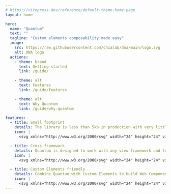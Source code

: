 ```yaml
---
# https://vitepress.dev/reference/default-theme-home-page
layout: home

hero:
  name: "Quantum"
  text: ""
  tagline: "Custom elements composability made easy"
  image:
    src: https://raw.githubusercontent.com/chialab/dna/main/logo.svg
    alt: DNA logo
  actions:
    - theme: brand
      text: Getting started
      link: /guide/

    - theme: alt
      text: Features
      link: /guide/features

    - theme: alt
      text: Why Quantum
      link: /guide/why-quantum

features:
  - title: Small footprint
    details: The library is less than 5kb in production with very little impact on performance.
    icon: |
      <svg xmlns="http://www.w3.org/2000/svg" width="24" height="24" viewBox="0 0 24 24" fill="none" stroke="currentColor" stroke-width="2" stroke-linecap="round" stroke-linejoin="round" class="lucide lucide-leaf"><path d="M11 20A7 7 0 0 1 9.8 6.1C15.5 5 17 4.48 19 2c1 2 2 4.18 2 8 0 5.5-4.78 10-10 10Z"/><path d="M2 21c0-3 1.85-5.36 5.08-6C9.5 14.52 12 13 13 12"/></svg>

  - title: Cross framework
    details: Quantum is designed to work with any view framework and tested across Lit, Vue, React and Preact.
    icon: |
      <svg xmlns="http://www.w3.org/2000/svg" width="24" height="24" viewBox="0 0 24 24" fill="none" stroke="currentColor" stroke-width="2" stroke-linecap="round" stroke-linejoin="round" class="lucide lucide-toy-brick"><rect width="18" height="12" x="3" y="8" rx="1"/><path d="M10 8V5c0-.6-.4-1-1-1H6a1 1 0 0 0-1 1v3"/><path d="M19 8V5c0-.6-.4-1-1-1h-3a1 1 0 0 0-1 1v3"/></svg>

  - title: Custom Elements friendly
    details: Combine Quantum with Custom Elements to build Web Components without Shadow DOM constraints.
    icon: |
      <svg xmlns="http://www.w3.org/2000/svg" width="24" height="24" viewBox="0 0 24 24" fill="none" stroke="currentColor" stroke-width="2" stroke-linecap="round" stroke-linejoin="round" class="lucide lucide-heart-handshake"><path d="M19 14c1.49-1.46 3-3.21 3-5.5A5.5 5.5 0 0 0 16.5 3c-1.76 0-3 .5-4.5 2-1.5-1.5-2.74-2-4.5-2A5.5 5.5 0 0 0 2 8.5c0 2.3 1.5 4.05 3 5.5l7 7Z"/><path d="M12 5 9.04 7.96a2.17 2.17 0 0 0 0 3.08v0c.82.82 2.13.85 3 .07l2.07-1.9a2.82 2.82 0 0 1 3.79 0l2.96 2.66"/><path d="m18 15-2-2"/><path d="m15 18-2-2"/></svg>
---
```

